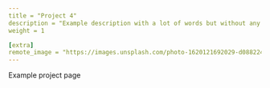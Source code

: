 ```yaml
---
title = "Project 4"
description = "Example description with a lot of words but without any meaning. Why use lorem ipsum when you can just write a lot of text that has no underlying meaning?"
weight = 1

[extra]
remote_image = "https://images.unsplash.com/photo-1620121692029-d088224ddc74?ixlib=rb-4.0.3&ixid=MnwxMjA3fDB8MHxwaG90by1wYWdlfHx8fGVufDB8fHx8&auto=format&fit=crop&w=1632&q=80"
---
```


Example project page